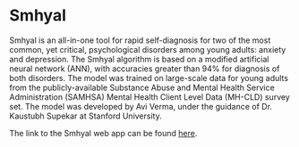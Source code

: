 # Smhyal

Smhyal is an all-in-one tool for rapid self-diagnosis for two of the most common, yet critical, psychological disorders among young adults: anxiety and depression. The Smhyal algorithm is based on a modified artificial neural network (ANN), with accuracies greater than 94% for diagnosis of both disorders. The model was trained on large-scale data for young adults from the publicly-available Substance Abuse and Mental Health Service Administration (SAMHSA) Mental Health Client Level Data (MH-CLD) survey set. The model was developed by Avi Verma, under the guidance of Dr. Kaustubh Supekar at Stanford University.

The link to the Smhyal web app can be found [here](https://smhyal.streamlit.app).
